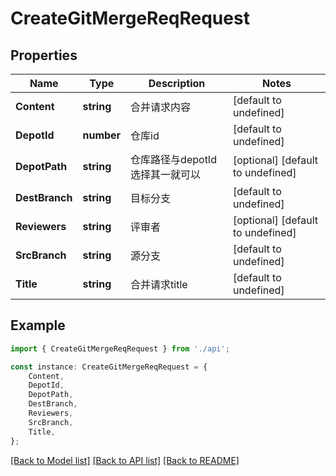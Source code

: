# CreateGitMergeReqRequest


## Properties

Name | Type | Description | Notes
------------ | ------------- | ------------- | -------------
**Content** | **string** | 合并请求内容 | [default to undefined]
**DepotId** | **number** | 仓库id | [default to undefined]
**DepotPath** | **string** | 仓库路径与depotId选择其一就可以 | [optional] [default to undefined]
**DestBranch** | **string** | 目标分支 | [default to undefined]
**Reviewers** | **string** | 评审者 | [optional] [default to undefined]
**SrcBranch** | **string** | 源分支 | [default to undefined]
**Title** | **string** | 合并请求title | [default to undefined]

## Example

```typescript
import { CreateGitMergeReqRequest } from './api';

const instance: CreateGitMergeReqRequest = {
    Content,
    DepotId,
    DepotPath,
    DestBranch,
    Reviewers,
    SrcBranch,
    Title,
};
```

[[Back to Model list]](../README.md#documentation-for-models) [[Back to API list]](../README.md#documentation-for-api-endpoints) [[Back to README]](../README.md)
